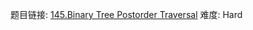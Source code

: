 题目链接: [145.Binary Tree Postorder Traversal][1]
难度: Hard

[1]: https://leetcode.com/problems/binary-tree-postorder-traversal/
